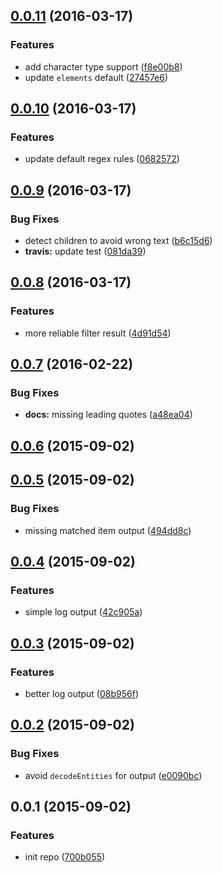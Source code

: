 <a name="0.0.11"></a>
## [0.0.11](https://github.com/sparanoid/grunt-leading-quotes/compare/v0.0.10...v0.0.11) (2016-03-17)


### Features

* add character type support ([f8e00b8](https://github.com/sparanoid/grunt-leading-quotes/commit/f8e00b8))
* update `elements` default ([27457e6](https://github.com/sparanoid/grunt-leading-quotes/commit/27457e6))



<a name="0.0.10"></a>
## [0.0.10](https://github.com/sparanoid/grunt-leading-quotes/compare/v0.0.9...v0.0.10) (2016-03-17)


### Features

* update default regex rules ([0682572](https://github.com/sparanoid/grunt-leading-quotes/commit/0682572))



<a name="0.0.9"></a>
## [0.0.9](https://github.com/sparanoid/grunt-leading-quotes/compare/v0.0.8...v0.0.9) (2016-03-17)


### Bug Fixes

* detect children to avoid wrong text ([b6c15d6](https://github.com/sparanoid/grunt-leading-quotes/commit/b6c15d6))
* **travis:** update test ([081da39](https://github.com/sparanoid/grunt-leading-quotes/commit/081da39))



<a name="0.0.8"></a>
## [0.0.8](https://github.com/sparanoid/grunt-leading-quotes/compare/v0.0.7...v0.0.8) (2016-03-17)


### Features

* more reliable filter result ([4d91d54](https://github.com/sparanoid/grunt-leading-quotes/commit/4d91d54))



<a name="0.0.7"></a>
## [0.0.7](https://github.com/sparanoid/grunt-leading-quotes/compare/v0.0.6...v0.0.7) (2016-02-22)


### Bug Fixes

* **docs:** missing leading quotes ([a48ea04](https://github.com/sparanoid/grunt-leading-quotes/commit/a48ea04))



<a name="0.0.6"></a>
## [0.0.6](https://github.com/sparanoid/grunt-leading-quotes/compare/v0.0.5...v0.0.6) (2015-09-02)




<a name="0.0.5"></a>
## [0.0.5](https://github.com/sparanoid/grunt-leading-quotes/compare/v0.0.4...v0.0.5) (2015-09-02)


### Bug Fixes

* missing matched item output ([494dd8c](https://github.com/sparanoid/grunt-leading-quotes/commit/494dd8c))



<a name="0.0.4"></a>
## [0.0.4](https://github.com/sparanoid/grunt-leading-quotes/compare/v0.0.3...v0.0.4) (2015-09-02)


### Features

* simple log output ([42c905a](https://github.com/sparanoid/grunt-leading-quotes/commit/42c905a))



<a name="0.0.3"></a>
## [0.0.3](https://github.com/sparanoid/grunt-leading-quotes/compare/v0.0.2...v0.0.3) (2015-09-02)


### Features

* better log output ([08b956f](https://github.com/sparanoid/grunt-leading-quotes/commit/08b956f))



<a name="0.0.2"></a>
## [0.0.2](https://github.com/sparanoid/grunt-leading-quotes/compare/v0.0.1...v0.0.2) (2015-09-02)


### Bug Fixes

* avoid `decodeEntities` for output ([e0090bc](https://github.com/sparanoid/grunt-leading-quotes/commit/e0090bc))



<a name="0.0.1"></a>
## 0.0.1 (2015-09-02)


### Features

* init repo ([700b055](https://github.com/sparanoid/grunt-leading-quotes/commit/700b055))
